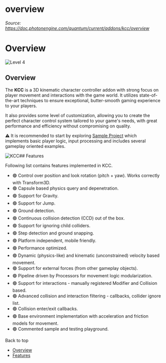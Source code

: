 # overview

_Source: https://doc.photonengine.com/quantum/current/addons/kcc/overview_

# Overview

![Level 4](/v2/img/docs/levels/level01-beginner_1.5x.png)

## Overview

The **KCC** is a 3D kinematic character controller addon with strong focus on player movement and interactions with the game world. It utilizes state-of-the-art techniques to ensure exceptional, butter-smooth gaming experience to your players.

It also provides some level of customization, allowing you to create the perfect character control system tailored to your game's needs, with great performance and efficiency without compromising on quality.

⚠️ It is recommended to start by exploring [Sample Project](/quantum/current/addons/kcc/sample-project) which implements basic player logic, input processing and includes several gameplay oriented examples.

![KCC](/docs/img/quantum/v3/addons/kcc/overview.jpg)## Features

Following list contains features implemented in KCC.

- 🟢 Control over position and look rotation (pitch + yaw). Works correctly with Transform3D.
- 🟢 Capsule based physics query and depenetration.
- 🟢 Support for Gravity.
- 🟢 Support for Jump.
- 🟢 Ground detection.
- 🟢 Continuous collision detection (CCD) out of the box.
- 🟢 Support for ignoring child colliders.
- 🟢 Step detection and ground snapping.
- 🟢 Platform independent, mobile friendly.
- 🟢 Performance optimized.
- 🟢 Dynamic (physics-like) and kinematic (unconstrained) velocity based movement.
- 🟢 Support for external forces (from other gameplay objects).
- 🟢 Pipeline driven by Processors for movement logic modularization.
- 🟢 Support for interactions - manually registered Modifier and Collision based.
- 🟢 Advanced collision and interaction filtering - callbacks, collider ignore list.
- 🟢 Collision enter/exit callbacks.
- 🟢 Base environment implementation with acceleration and friction models for movement.
- 🟢 Commented sample and testing playground.

Back to top

- [Overview](#overview)
- [Features](#features)